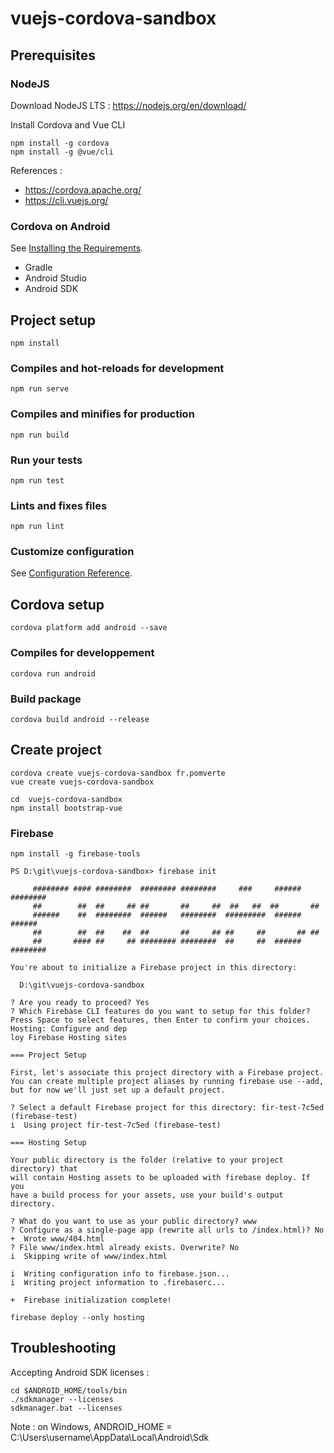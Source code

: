 # vuejs-cordova-sandbox

## Prerequisites

### NodeJS
Download NodeJS LTS : https://nodejs.org/en/download/

Install Cordova and Vue CLI
```
npm install -g cordova
npm install -g @vue/cli
```

References :
* https://cordova.apache.org/
* https://cli.vuejs.org/

### Cordova on Android
See [Installing the Requirements](https://cordova.apache.org/docs/en/latest/guide/platforms/android/index.html#installing-the-requirements).

* Gradle
* Android Studio
* Android SDK

## Project setup
```
npm install
```

### Compiles and hot-reloads for development
```
npm run serve
```

### Compiles and minifies for production
```
npm run build
```

### Run your tests
```
npm run test
```

### Lints and fixes files
```
npm run lint
```

### Customize configuration
See [Configuration Reference](https://cli.vuejs.org/config/).

## Cordova setup
```
cordova platform add android --save
```

### Compiles for developpement
```
cordova run android
```

### Build package
```
cordova build android --release
```

## Create project
```
cordova create vuejs-cordova-sandbox fr.pomverte
vue create vuejs-cordova-sandbox

cd  vuejs-cordova-sandbox
npm install bootstrap-vue
```

### Firebase
```
npm install -g firebase-tools
```

```
PS D:\git\vuejs-cordova-sandbox> firebase init

     ######## #### ########  ######## ########     ###     ######  ########
     ##        ##  ##     ## ##       ##     ##  ##   ##  ##       ##
     ######    ##  ########  ######   ########  #########  ######  ######
     ##        ##  ##    ##  ##       ##     ## ##     ##       ## ##
     ##       #### ##     ## ######## ########  ##     ##  ######  ########

You're about to initialize a Firebase project in this directory:

  D:\git\vuejs-cordova-sandbox

? Are you ready to proceed? Yes
? Which Firebase CLI features do you want to setup for this folder? Press Space to select features, then Enter to confirm your choices. Hosting: Configure and dep
loy Firebase Hosting sites

=== Project Setup

First, let's associate this project directory with a Firebase project.
You can create multiple project aliases by running firebase use --add,
but for now we'll just set up a default project.

? Select a default Firebase project for this directory: fir-test-7c5ed (firebase-test)
i  Using project fir-test-7c5ed (firebase-test)

=== Hosting Setup

Your public directory is the folder (relative to your project directory) that
will contain Hosting assets to be uploaded with firebase deploy. If you
have a build process for your assets, use your build's output directory.

? What do you want to use as your public directory? www
? Configure as a single-page app (rewrite all urls to /index.html)? No
+  Wrote www/404.html
? File www/index.html already exists. Overwrite? No
i  Skipping write of www/index.html

i  Writing configuration info to firebase.json...
i  Writing project information to .firebaserc...

+  Firebase initialization complete!
```

```
firebase deploy --only hosting
```

## Troubleshooting

Accepting Android SDK licenses :
```
cd $ANDROID_HOME/tools/bin
./sdkmanager --licenses
sdkmanager.bat --licenses
```

Note : on Windows, ANDROID_HOME = C:\Users\username\AppData\Local\Android\Sdk
